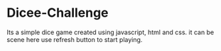 # Dicee-Challenge
Its a simple dice game created using javascript, html and css. it can be scene here use refresh button to start playing.

